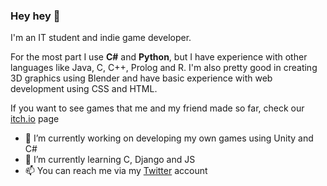 ### Hey hey 👋

I'm an IT student and indie game developer.

For the most part I use **C#** and **Python**, but I have experience with other languages like Java, C, C++, Prolog and R.
I'm also pretty good in creating 3D graphics using Blender and have basic experience with web development using CSS and HTML.

If you want to see games that me and my friend made so far, check our [itch.io](https://travmasoft.itch.io) page

- 🔭 I’m currently working on developing my own games using Unity and C#
- 🌱 I’m currently learning C, Django and JS
- 📫 You can reach me via my [Twitter](https://twitter.com/aspsyxia) account

<!--
**Aspsyxia/Aspsyxia** is a ✨ _special_ ✨ repository because its `README.md` (this file) appears on your GitHub profile.

Here are some ideas to get you started:

- 🔭 I’m currently working on ...
- 🌱 I’m currently learning ...
- 👯 I’m looking to collaborate on ...
- 🤔 I’m looking for help with ...
- 💬 Ask me about ...
- 📫 How to reach me: ...
- 😄 Pronouns: ...
- ⚡ Fun fact: ...
-->
